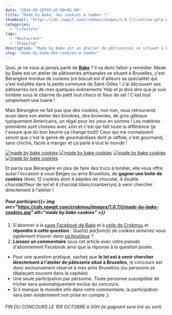 ```yaml
---
date: "2014-09-29T07:45:00+02:00"
title: "Made by Bake, des cookies à tomber !"
thumbnail: "https://cdn.rawgit.com/crokmou/images/1.0.7/i/soiree-yelp-prelude-bruxelles-20.jpg"
categories:
  - "Lifestyle"
tags:
  - "Restaurant"
  - "Shopping"
description: "Made by Bake est un atelier de pâtisseries se situant à Bruxelles, Bérangère mordue de cookies s'est installée dans la petite commune de Saint-Gilles !"
slug: "made-by-bake-des-cookies-a-tomber"
---
```


Quoi, je ne vous ai jamais parlé de **[Bake](http://www.madebybake.be/)** ? Il va donc falloir y remédier. Made by Bake est un atelier de pâtisseries artisanales se situant à Bruxelles, c'est Bérangère mordue de cookies (ce biscuit est d'ailleurs sa spécialité) qui s'est installée dans la petite commune de Saint-Gilles ! J'ai découvert ses pâtisseries lors de mes quelques événements Yelp et je dois dire que je suis tombée sous le charme du petit tout choco et fleur de sel ! C'est tout simplement une tuerie !

Mais Bérangère ne fait pas que des cookies, non non, vous retrouverez aussi dans son atelier des brookies, des brownies, de gros gâteaux typiquement Américains, un régal pour les yeux en somme ! Les matières premières sont choisies avec soin et c'est qui fait toute la différence (je t'assure que du bon beurre ça change tout)! Ceux qui me connaissent seront que c'est le genre de gourmandises dont je raffole, c'est gourmand, sans chichis, facile à manger et ça parle à tout le monde !

[![made by bake cookies](https://cdn.rawgit.com/crokmou/images/1.0.7/i/10689842_280226785519991_7815432458283430794_n.jpg)](https://instagram.com/madebybake/) [![made by bake cookies](https://cdn.rawgit.com/crokmou/images/1.0.7/i/10647125_285275101681826_5904512605555390394_n.jpg)](https://instagram.com/madebybake/) [![made by bake cookies](https://cdn.rawgit.com/crokmou/images/1.0.7/i/10392414_296609820548354_127707449411516246_n.jpg)](https://instagram.com/madebybake/) [![made by bake cookies](https://cdn.rawgit.com/crokmou/images/1.0.7/i/68911_259216187621051_1659390274622883558_n.jpg)](https://instagram.com/madebybake/)

Et parce que Bérangère en plus de faire des trucs à tomber, elle vous offre aussi l'occasion à vous Belges ou amis Bruxellois, de **gagner une boite de cookies** (Avec 12 cookies dont 4 pépites de chocolat, 4 double chocolat/fleur de sel et 4 chocolat blanc/cranberrys) à venir chercher directement à l'atelier !

##### Pour participer{{< img src="https://cdn.rawgit.com/crokmou/images/1.0.7/i/made-by-bake-cookies.jpg" alt="made by bake cookies" >}}

1.  S'abonner à la [page Facebook de Bake](https://www.facebook.com/madebybake) et à [celle de Crokmou](https://www.facebook.com/crokmou.blog) et **répondre à cette question** : _Quel(s) parfum(s) de cookies aimeriez vous également trouver dans [sa boutique](http://www.madebybake.be/nos-produits.html) ?_
2.  **Laissez un commentaire** sous cet article avec votre pseudo d'abonnement Facebook ainsi que la réponse à la question posée.

*   Pour une question pratique, sachez que **le lot est à venir chercher directement à l'atelier de pâtisserie situé à Bruxelles**, le concours est donc exclusivement réservé à mes amis Bruxellois (ou personne se déplaçant souvent dans la capitale)
*   Une seule participation par personne. Toute personne susceptible de tricher sera automatiquement exclue du concours.
*   Si il manque la moindre info dans votre commentaire, la participation sera bien évidemment non prise en compte ;)

###### FIN DU CONCOURS LE 1ER OCTOBRE à 00H (le gagnant sera tiré au sort)
